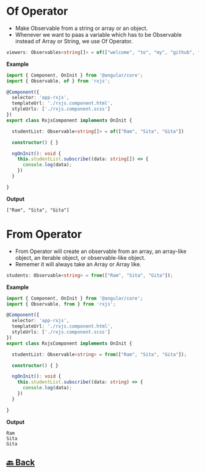 <h1>Of Operator</h1>

- Make Observable from a string or array or an object.
- Whenever we want to paas a variable which has to be Observable instead of Array or String, we use Of Operator.

```ts
viewers: Observables<string[]> = of(["welcome", "to", "my", "github", "repository"]);
```

**Example**
```ts
import { Component, OnInit } from '@angular/core';
import { Observable, of } from 'rxjs';

@Component({
  selector: 'app-rxjs',
  templateUrl: './rxjs.component.html',
  styleUrls: ['./rxjs.component.scss']
})
export class RxjsComponent implements OnInit {

  studentList: Observable<string[]> = of(["Ram", "Sita", "Gita"])

  constructor() { }

  ngOnInit(): void {
    this.studentList.subscribe((data: string[]) => {
      console.log(data);
    })
  }

}
```
**Output**
```
["Ram", "Sita", "Gita"]
```

<h1>From Operator</h1>

- From Operator will create an observable from an array, an array-like object, an iterable object, or observable-like object.
- Rememer it will always take an Array or Array like.

```ts
students: Observable<string> = from(["Ram", "Sita", "Gita"]);
```
**Example**
```ts
import { Component, OnInit } from '@angular/core';
import { Observable, from } from 'rxjs';

@Component({
  selector: 'app-rxjs',
  templateUrl: './rxjs.component.html',
  styleUrls: ['./rxjs.component.scss']
})
export class RxjsComponent implements OnInit {

  studentList: Observable<string> = from(["Ram", "Sita", "Gita"]);

  constructor() { }

  ngOnInit(): void {
    this.studentList.subscribe((data: string) => {
      console.log(data);
    })
  }

}
```
**Output**
```
Ram
Sita
Gita
```


<h2><a href="https://github.com/sanjay9616/JavaScript/blob/master/JavaScript-Technologies/RxJS/README.md"> 🔙 Back</a></h2>
